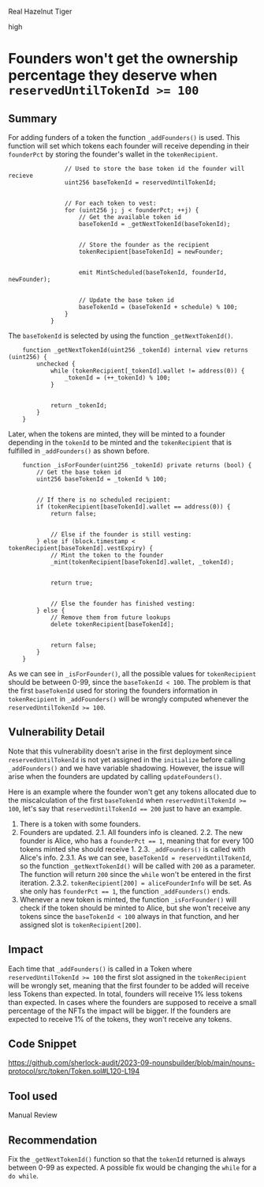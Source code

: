 Real Hazelnut Tiger

high

# Founders won't get the ownership percentage they deserve when `reservedUntilTokenId >= 100`

## Summary
For adding funders of a token the function `_addFounders()` is used. This function will set which tokens each founder will receive depending in their `founderPct` by storing the founder's wallet in the `tokenRecipient`.
```solidity
                // Used to store the base token id the founder will recieve
                uint256 baseTokenId = reservedUntilTokenId;


                // For each token to vest:
                for (uint256 j; j < founderPct; ++j) {
                    // Get the available token id
                    baseTokenId = _getNextTokenId(baseTokenId);


                    // Store the founder as the recipient
                    tokenRecipient[baseTokenId] = newFounder;


                    emit MintScheduled(baseTokenId, founderId, newFounder);


                    // Update the base token id
                    baseTokenId = (baseTokenId + schedule) % 100;
                }
            }
```

The `baseTokenId` is selected by using the function `_getNextTokenId()`.
```solidity
    function _getNextTokenId(uint256 _tokenId) internal view returns (uint256) {
        unchecked {
            while (tokenRecipient[_tokenId].wallet != address(0)) {
                _tokenId = (++_tokenId) % 100;
            }


            return _tokenId;
        }
    }
```

Later, when the tokens are minted, they will be minted to a founder depending in the `tokenId` to be minted and the `tokenRecipient` that is fulfilled in `_addFounders()` as shown before.
```solidity
    function _isForFounder(uint256 _tokenId) private returns (bool) {
        // Get the base token id
        uint256 baseTokenId = _tokenId % 100;


        // If there is no scheduled recipient:
        if (tokenRecipient[baseTokenId].wallet == address(0)) {
            return false;


            // Else if the founder is still vesting:
        } else if (block.timestamp < tokenRecipient[baseTokenId].vestExpiry) {
            // Mint the token to the founder
            _mint(tokenRecipient[baseTokenId].wallet, _tokenId);


            return true;


            // Else the founder has finished vesting:
        } else {
            // Remove them from future lookups
            delete tokenRecipient[baseTokenId];


            return false;
        }
    }
```

As we can see in `_isForFounder()`, all the possible values for `tokenRecipient` should be between 0-99, since the `baseTokenId < 100`. The problem is that the first `baseTokenId` used for storing the founders information in `tokenRecipient` in `_addFounders()` will be wrongly computed whenever the `reservedUntilTokenId >= 100`.
## Vulnerability Detail
Note that this vulnerability doesn't arise in the first deployment since `reservedUntilTokenId` is not yet assigned in the `initialize` before calling `_addFounders()` and we have variable shadowing. However, the issue will arise when the founders are updated by calling `updateFounders()`.

Here is an example where the founder won't get any tokens allocated due to the miscalculation of the first `baseTokenId` when `reservedUntilTokenId >= 100`, let's say that `reservedUntilTokenId == 200` just to have an example.
1. There is a token with some founders.
2. Founders are updated.
2.1. All founders info is cleaned.
2.2. The new founder is Alice, who has a `founderPct == 1`, meaning that for every 100 tokens minted she should receive 1.
2.3. `_addFounders()` is called with Alice's info.
2.3.1. As we can see, `baseTokenId = reservedUntilTokenId`, so the function `_getNextTokenId()` will be called with `200` as a parameter. The function will return `200` since the `while` won't be entered in the first iteration.
2.3.2. `tokenRecipient[200] = aliceFounderInfo` will be set. As she only has `founderPct == 1`, the function `_addFounders()` ends.
3. Whenever a new token is minted, the function `_isForFounder()` will check if the token should be minted to Alice, but she won't receive any tokens since the `baseTokenId < 100` always in that function, and her assigned slot is `tokenRecipient[200]`.

## Impact
Each time that `_addFounders()` is called in a Token where `reservedUntilTokenId >= 100` the first slot assigned in the `tokenRecipient` will be wrongly set, meaning that the first founder to be added will receive less Tokens than expected. In total, founders will receive 1% less tokens than expected. In cases where the founders are supposed to receive a small percentage of the NFTs the impact will be bigger. If the founders are expected to receive 1% of the tokens, they won't receive any tokens. 
## Code Snippet
https://github.com/sherlock-audit/2023-09-nounsbuilder/blob/main/nouns-protocol/src/token/Token.sol#L120-L194
## Tool used

Manual Review

## Recommendation
Fix the `_getNextTokenId()` function so that the `tokenId` returned is always between 0-99 as expected. A possible fix would be changing the `while` for a `do while`.